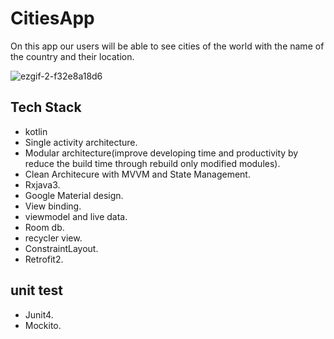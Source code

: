 # CitiesApp
On this app our users will be able to see cities of the world with the name of the country and their location.

![ezgif-2-f32e8a18d6](https://user-images.githubusercontent.com/18033003/162554048-18776a20-8eaa-43b9-9269-e9c66698d3a8.gif)

## Tech Stack
- kotlin 
- Single activity architecture.
- Modular architecture(improve developing time and productivity by reduce the build time through rebuild only modified modules).
- Clean Architecure with MVVM and State Management.
- Rxjava3.
- Google Material design.
- View binding.
- viewmodel and live data.
- Room db.
- recycler view.
- ConstraintLayout.
- Retrofit2.

## unit test
- Junit4.
- Mockito.
